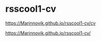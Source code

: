 # rsscool1-cv

https://Marinnovik.github.io/rsscool1-cv/cv

https://Marinnovik.github.io/rsscool1-cv/
